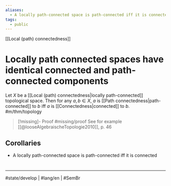 ```yaml
---
aliases:
  - A locally path-connected space is path-connected iff it is connected
tags:
  - public
---
```

[[Local (path) connectedness]]
# Locally path connected spaces have identical connected and path-connected components

Let $X$ be a [[Local (path) connectedness|locally path-connected]] topological space.
Then for any $a,b \in X$,
$a$ is [[Path connectedness|path-connected]] to $b$
iff $a$ is [[Connectedness|connected]] to $b$. #m/thm/topology 

> [!missing]- Proof
> #missing/proof 
> See for example [[@looseAlgebraischeTopologie2010]], p. 46

## Corollaries

- A locally path-connected space is path-connected iff it is connected

#
---
#state/develop | #lang/en | #SemBr
